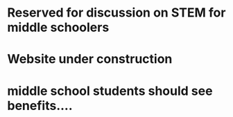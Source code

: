 # Reserved for discussion on STEM for middle schoolers
# Website under construction
# middle school students should see benefits....